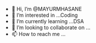 - 👋 Hi, I’m @MAYURMHASANE
- 👀 I’m interested in ...Coding
- 🌱 I’m currently learning ...DSA
- 💞️ I’m looking to collaborate on ...
- 📫 How to reach me ...

<!---
MAYURMHASANE/MAYURMHASANE is a ✨ special ✨ repository because its `README.md` (this file) appears on your GitHub profile.
You can click the Preview link to take a look at your changes.
--->
